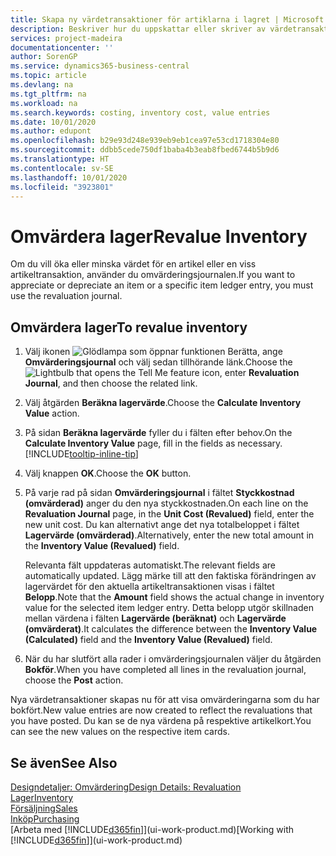 ```yaml
---
title: Skapa ny värdetransaktioner för artiklarna i lagret | Microsoft Docs
description: Beskriver hur du uppskattar eller skriver av värdetransaktionerna av en eller flera artiklar i lager genom att bokföra deras faktiska, beräknade värde.
services: project-madeira
documentationcenter: ''
author: SorenGP
ms.service: dynamics365-business-central
ms.topic: article
ms.devlang: na
ms.tgt_pltfrm: na
ms.workload: na
ms.search.keywords: costing, inventory cost, value entries
ms.date: 10/01/2020
ms.author: edupont
ms.openlocfilehash: b29e93d248e939eb9eb1cea97e53cd1718304e80
ms.sourcegitcommit: ddbb5cede750df1baba4b3eab8fbed6744b5b9d6
ms.translationtype: HT
ms.contentlocale: sv-SE
ms.lasthandoff: 10/01/2020
ms.locfileid: "3923801"
---
```

# <a name="revalue-inventory"></a><span data-ttu-id="b3393-103">Omvärdera lager</span><span class="sxs-lookup"><span data-stu-id="b3393-103">Revalue Inventory</span></span>
<span data-ttu-id="b3393-104">Om du vill öka eller minska värdet för en artikel eller en viss artikeltransaktion, använder du omvärderingsjournalen.</span><span class="sxs-lookup"><span data-stu-id="b3393-104">If you want to appreciate or depreciate an item or a specific item ledger entry, you must use the revaluation journal.</span></span>

## <a name="to-revalue-inventory"></a><span data-ttu-id="b3393-105">Omvärdera lager</span><span class="sxs-lookup"><span data-stu-id="b3393-105">To revalue inventory</span></span>
1. <span data-ttu-id="b3393-106">Välj ikonen ![Glödlampa som öppnar funktionen Berätta](media/ui-search/search_small.png "Berätta vad du vill göra"), ange **Omvärderingsjournal** och välj sedan tillhörande länk.</span><span class="sxs-lookup"><span data-stu-id="b3393-106">Choose the ![Lightbulb that opens the Tell Me feature](media/ui-search/search_small.png "Tell me what you want to do") icon, enter **Revaluation Journal**, and then choose the related link.</span></span>
2. <span data-ttu-id="b3393-107">Välj åtgärden **Beräkna lagervärde**.</span><span class="sxs-lookup"><span data-stu-id="b3393-107">Choose the **Calculate Inventory Value** action.</span></span>
3. <span data-ttu-id="b3393-108">På sidan **Beräkna lagervärde** fyller du i fälten efter behov.</span><span class="sxs-lookup"><span data-stu-id="b3393-108">On the **Calculate Inventory Value** page, fill in the fields as necessary.</span></span> [!INCLUDE[tooltip-inline-tip](includes/tooltip-inline-tip_md.md)]
4. <span data-ttu-id="b3393-109">Välj knappen **OK**.</span><span class="sxs-lookup"><span data-stu-id="b3393-109">Choose the **OK** button.</span></span>
5. <span data-ttu-id="b3393-110">På varje rad på sidan **Omvärderingsjournal** i fältet **Styckkostnad (omvärderad)** anger du den nya styckkostnaden.</span><span class="sxs-lookup"><span data-stu-id="b3393-110">On each line on the **Revaluation Journal** page, in the **Unit Cost (Revalued)** field, enter the new unit cost.</span></span> <span data-ttu-id="b3393-111">Du kan alternativt ange det nya totalbeloppet i fältet **Lagervärde (omvärderad)**.</span><span class="sxs-lookup"><span data-stu-id="b3393-111">Alternatively, enter the new total amount in the **Inventory Value (Revalued)** field.</span></span>

    <span data-ttu-id="b3393-112">Relevanta fält uppdateras automatiskt.</span><span class="sxs-lookup"><span data-stu-id="b3393-112">The relevant fields are automatically updated.</span></span> <span data-ttu-id="b3393-113">Lägg märke till att den faktiska förändringen av lagervärdet för den aktuella artikeltransaktionen visas i fältet **Belopp**.</span><span class="sxs-lookup"><span data-stu-id="b3393-113">Note that the **Amount** field shows the actual change in inventory value for the selected item ledger entry.</span></span> <span data-ttu-id="b3393-114">Detta belopp utgör skillnaden mellan värdena i fälten **Lagervärde (beräknat)** och **Lagervärde (omvärderat)**.</span><span class="sxs-lookup"><span data-stu-id="b3393-114">It calculates the difference between the **Inventory Value (Calculated)** field and the **Inventory Value (Revalued)** field.</span></span>
6. <span data-ttu-id="b3393-115">När du har slutfört alla rader i omvärderingsjournalen väljer du åtgärden **Bokför**.</span><span class="sxs-lookup"><span data-stu-id="b3393-115">When you have completed all lines in the revaluation journal, choose the **Post** action.</span></span>

<span data-ttu-id="b3393-116">Nya värdetransaktioner skapas nu för att visa omvärderingarna som du har bokfört.</span><span class="sxs-lookup"><span data-stu-id="b3393-116">New value entries are now created to reflect the revaluations that you have posted.</span></span> <span data-ttu-id="b3393-117">Du kan se de nya värdena på respektive artikelkort.</span><span class="sxs-lookup"><span data-stu-id="b3393-117">You can see the new values on the respective item cards.</span></span>

## <a name="see-also"></a><span data-ttu-id="b3393-118">Se även</span><span class="sxs-lookup"><span data-stu-id="b3393-118">See Also</span></span>
[<span data-ttu-id="b3393-119">Designdetaljer: Omvärdering</span><span class="sxs-lookup"><span data-stu-id="b3393-119">Design Details: Revaluation</span></span>](design-details-revaluation.md)  
[<span data-ttu-id="b3393-120">Lager</span><span class="sxs-lookup"><span data-stu-id="b3393-120">Inventory</span></span>](inventory-manage-inventory.md)  
[<span data-ttu-id="b3393-121">Försäljning</span><span class="sxs-lookup"><span data-stu-id="b3393-121">Sales</span></span>](sales-manage-sales.md)  
[<span data-ttu-id="b3393-122">Inköp</span><span class="sxs-lookup"><span data-stu-id="b3393-122">Purchasing</span></span>](purchasing-manage-purchasing.md)  
<span data-ttu-id="b3393-123">[Arbeta med [!INCLUDE[d365fin](includes/d365fin_md.md)]](ui-work-product.md)</span><span class="sxs-lookup"><span data-stu-id="b3393-123">[Working with [!INCLUDE[d365fin](includes/d365fin_md.md)]](ui-work-product.md)</span></span>
